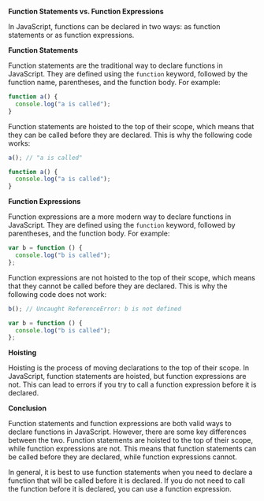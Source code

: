  **Function Statements vs. Function Expressions**

In JavaScript, functions can be declared in two ways: as function statements or as function expressions.

**Function Statements**

Function statements are the traditional way to declare functions in JavaScript. They are defined using the `function` keyword, followed by the function name, parentheses, and the function body. For example:

```javascript
function a() {
  console.log("a is called");
}
```

Function statements are hoisted to the top of their scope, which means that they can be called before they are declared. This is why the following code works:

```javascript
a(); // "a is called"

function a() {
  console.log("a is called");
}
```

**Function Expressions**

Function expressions are a more modern way to declare functions in JavaScript. They are defined using the `function` keyword, followed by parentheses, and the function body. For example:

```javascript
var b = function () {
  console.log("b is called");
};
```

Function expressions are not hoisted to the top of their scope, which means that they cannot be called before they are declared. This is why the following code does not work:

```javascript
b(); // Uncaught ReferenceError: b is not defined

var b = function () {
  console.log("b is called");
};
```

**Hoisting**

Hoisting is the process of moving declarations to the top of their scope. In JavaScript, function statements are hoisted, but function expressions are not. This can lead to errors if you try to call a function expression before it is declared.

**Conclusion**

Function statements and function expressions are both valid ways to declare functions in JavaScript. However, there are some key differences between the two. Function statements are hoisted to the top of their scope, while function expressions are not. This means that function statements can be called before they are declared, while function expressions cannot.

In general, it is best to use function statements when you need to declare a function that will be called before it is declared. If you do not need to call the function before it is declared, you can use a function expression.

